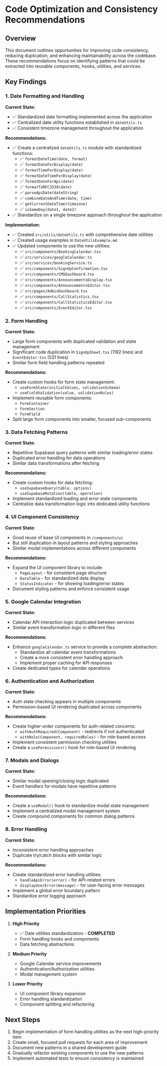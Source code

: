 # Code Optimization and Consistency Recommendations

## Overview

This document outlines opportunities for improving code consistency, reducing duplication, and enhancing maintainability across the codebase. These recommendations focus on identifying patterns that could be extracted into reusable components, hooks, utilities, and services.

## Key Findings

### 1. Date Formatting and Handling

**Current State:**
- ✅ Standardized date formatting implemented across the application
- ✅ Centralized date utility functions established in `dateUtils.ts`
- ✅ Consistent timezone management throughout the application

**Recommendations:**
- ✅ Create a centralized `dateUtils.ts` module with standardized functions:
  - ✅ `formatDateTime(date, format)`
  - ✅ `formatDateForDisplay(date)`
  - ✅ `formatTimeForDisplay(date)`
  - ✅ `formatDateTimeForDisplay(date)`
  - ✅ `formatDateForApi(date)`
  - ✅ `formatToRFC3339(date)`
  - ✅ `parseApiDate(dateString)`
  - ✅ `combineDateAndTime(date, time)`
  - ✅ `getCurrentDateTime(timezone)`
  - ✅ `isSameDay(date1, date2)`
- ✅ Standardize on a single timezone approach throughout the application

**Implementation:**
- ✅ Created `src/utils/dateUtils.ts` with comprehensive date utilities
- ✅ Created usage examples in `DateUtilsExample.md`
- ✅ Updated components to use the new utilities:
  - ✅ `src/components/BookingCalendar.tsx`
  - ✅ `src/services/googleCalendar.ts`
  - ✅ `src/services/bookingService.ts`
  - ✅ `src/components/SignUpConfirmation.tsx`
  - ✅ `src/components/CMSDashboard.tsx`
  - ✅ `src/components/AnnouncementsDisplay.tsx`
  - ✅ `src/components/AnnouncementsEditor.tsx`
  - ✅ `src/pages/AdminDashboard.tsx`
  - ✅ `src/components/CallStatistics.tsx`
  - ✅ `src/components/CallStatisticsEditor.tsx`
  - ✅ `src/components/EventEditor.tsx`

### 2. Form Handling

**Current State:**
- Large form components with duplicated validation and state management
- Significant code duplication in `SignUpSheet.tsx` (1192 lines) and `EventEditor.tsx` (531 lines)
- Similar form field handling patterns repeated

**Recommendations:**
- Create custom hooks for form state management:
  - `useFormState(initialValues, validationSchema)`
  - `useFieldValidation(value, validationRules)`
- Implement reusable form components:
  - `FormContainer`
  - `FormSection`
  - `FormField`
- Split large form components into smaller, focused sub-components

### 3. Data Fetching Patterns

**Current State:**
- Repetitive Supabase query patterns with similar loading/error states
- Duplicated error handling for data operations
- Similar data transformations after fetching

**Recommendations:**
- Create custom hooks for data fetching:
  - `useSupabaseQuery(table, options)`
  - `useSupabaseMutation(table, operation)`
- Implement standardized loading and error state components
- Centralize data transformation logic into dedicated utility functions

### 4. UI Component Consistency

**Current State:**
- Good reuse of base UI components in `/components/ui`
- But still duplication in layout patterns and styling approaches
- Similar modal implementations across different components

**Recommendations:**
- Expand the UI component library to include:
  - `PageLayout` - for consistent page structure
  - `DataTable` - for standardized data display
  - `StatusIndicator` - for showing loading/error states
- Document styling patterns and enforce consistent usage

### 5. Google Calendar Integration

**Current State:**
- Calendar API interaction logic duplicated between services
- Similar event transformation logic in different files

**Recommendations:**
- Enhance `googleCalendar.ts` service to provide a complete abstraction:
  - Standardize all calendar event transformations
  - Create a more consistent error handling approach
  - Implement proper caching for API responses
- Create dedicated types for calendar operations

### 6. Authentication and Authorization

**Current State:**
- Auth state checking appears in multiple components
- Permission-based UI rendering duplicated across components

**Recommendations:**
- Create higher-order components for auth-related concerns:
  - `withAuthRequired(Component)` - redirects if not authenticated
  - `withRole(Component, requiredRoles)` - for role-based access
- Implement consistent permission checking utilities
- Create a `usePermissions()` hook for role-based UI rendering

### 7. Modals and Dialogs

**Current State:**
- Similar modal opening/closing logic duplicated
- Event handlers for modals have repetitive patterns

**Recommendations:**
- Create a `useModal()` hook to standardize modal state management
- Implement a centralized modal management system
- Create compound components for common dialog patterns

### 8. Error Handling

**Current State:**
- Inconsistent error handling approaches
- Duplicate try/catch blocks with similar logic

**Recommendations:**
- Create standardized error handling utilities:
  - `handleApiError(error)` - for API-related errors
  - `displayUserError(message)` - for user-facing error messages
- Implement a global error boundary pattern
- Standardize error logging approach

## Implementation Priorities

1. **High Priority**
   - ✅ Date utilities standardization - **COMPLETED**
   - Form handling hooks and components
   - Data fetching abstractions

2. **Medium Priority**
   - Google Calendar service improvements
   - Authentication/Authorization utilities
   - Modal management system

3. **Lower Priority**
   - UI component library expansion
   - Error handling standardization
   - Component splitting and refactoring

## Next Steps

1. Begin implementation of form handling utilities as the next high-priority item
2. Create small, focused pull requests for each area of improvement
3. Document new patterns in a shared development guide
4. Gradually refactor existing components to use the new patterns
5. Implement automated tests to ensure consistency is maintained 